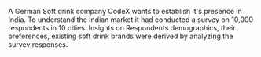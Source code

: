 A German Soft drink company CodeX wants to establish it's presence in India. To understand the Indian market it had conducted a survey on 10,000 respondents in 10 cities. Insights on Respondents demographics, their preferences, existing soft drink brands were derived by analyzing the survey responses.
